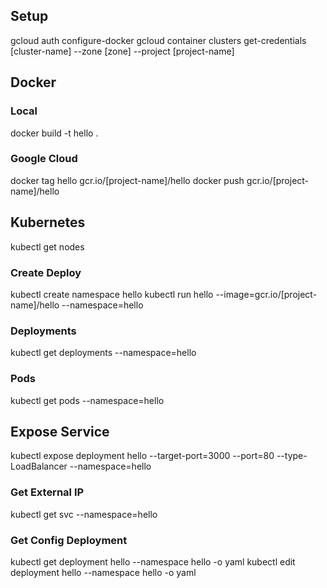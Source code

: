 ## Setup
gcloud auth configure-docker
gcloud container clusters get-credentials [cluster-name] --zone [zone] --project [project-name]

## Docker 

### Local
docker build -t hello .

### Google Cloud
docker tag hello gcr.io/[project-name]/hello
docker push gcr.io/[project-name]/hello

## Kubernetes
kubectl get nodes

### Create Deploy
kubectl create namespace hello
kubectl run hello --image=gcr.io/[project-name]/hello --namespace=hello

### Deployments
kubectl get deployments --namespace=hello

### Pods
kubectl get pods --namespace=hello

## Expose Service
kubectl expose deployment hello --target-port=3000 --port=80 --type-LoadBalancer --namespace=hello

### Get External IP
kubectl get svc --namespace=hello

### Get Config Deployment 
kubectl get deployment hello --namespace hello -o yaml
kubectl edit deployment hello --namespace hello -o yaml